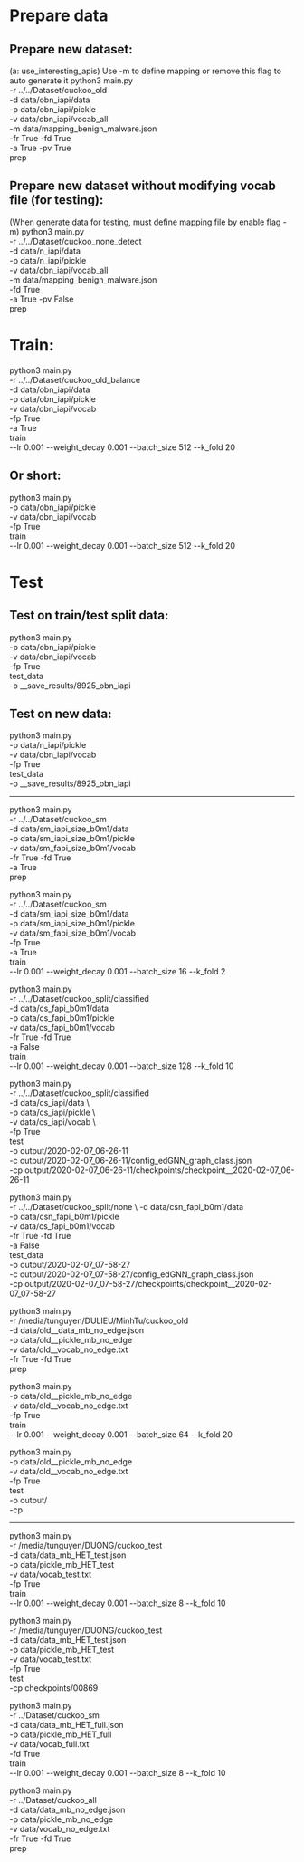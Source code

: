# Prepare data
## Prepare new dataset:
(a: use_interesting_apis)
Use -m to define mapping or remove this flag to auto generate it
python3 main.py \
 -r ../../Dataset/cuckoo_old \
 -d data/obn_iapi/data \
 -p data/obn_iapi/pickle \
 -v data/obn_iapi/vocab_all \
 -m data/mapping_benign_malware.json \
 -fr True -fd True \
 -a True -pv True \
prep


## Prepare new dataset without modifying vocab file (for testing):
(When generate data for testing, must define mapping file by enable flag -m)
python3 main.py \
 -r ../../Dataset/cuckoo_none_detect \
 -d data/n_iapi/data \
 -p data/n_iapi/pickle \
 -v data/obn_iapi/vocab_all \
 -m data/mapping_benign_malware.json \
 -fd True \
 -a True -pv False \
prep



# Train:
python3 main.py \
 -r ../../Dataset/cuckoo_old_balance \
 -d data/obn_iapi/data \
 -p data/obn_iapi/pickle \
 -v data/obn_iapi/vocab \
 -fp True \
 -a True \
train \
 --lr 0.001 --weight_decay 0.001 --batch_size 512 --k_fold 20

## Or short:
python3 main.py \
 -p data/obn_iapi/pickle \
 -v data/obn_iapi/vocab \
 -fp True \
train \
 --lr 0.001 --weight_decay 0.001 --batch_size 512 --k_fold 20



# Test
## Test on train/test split data:
python3 main.py \
 -p data/obn_iapi/pickle \
 -v data/obn_iapi/vocab \
 -fp True \
test_data \
 -o __save_results/8925_obn_iapi


## Test on new data:
python3 main.py \
 -p data/n_iapi/pickle \
 -v data/obn_iapi/vocab \
 -fp True \
test_data \
 -o __save_results/8925_obn_iapi



-----------------------------------------------------------

python3 main.py \
 -r ../../Dataset/cuckoo_sm \
 -d data/sm_iapi_size_b0m1/data \
 -p data/sm_iapi_size_b0m1/pickle \
 -v data/sm_fapi_size_b0m1/vocab \
 -fr True -fd True \
 -a True \
prep

python3 main.py \
 -r ../../Dataset/cuckoo_sm \
 -d data/sm_iapi_size_b0m1/data \
 -p data/sm_iapi_size_b0m1/pickle \
 -v data/sm_fapi_size_b0m1/vocab \
 -fp True \
 -a True \
train \
 --lr 0.001 --weight_decay 0.001 --batch_size 16 --k_fold 2



python3 main.py \
 -r ../../Dataset/cuckoo_split/classified \
 -d data/cs_fapi_b0m1/data \
 -p data/cs_fapi_b0m1/pickle \
 -v data/cs_fapi_b0m1/vocab \
 -fr True -fd True \
 -a False \
train \
 --lr 0.001 --weight_decay 0.001 --batch_size 128 --k_fold 10


python3 main.py \
 -r ../../Dataset/cuckoo_split/classified \
 -d data/cs_iapi/data \  
 -p data/cs_iapi/pickle \  
 -v data/cs_iapi/vocab \  
 -fp True \
test \
 -o output/2020-02-07_06-26-11 \
 -c output/2020-02-07_06-26-11/config_edGNN_graph_class.json \
 -cp output/2020-02-07_06-26-11/checkpoints/checkpoint__2020-02-07_06-26-11


python3 main.py \
 -r ../../Dataset/cuckoo_split/none \ 
 -d data/csn_fapi_b0m1/data \
 -p data/csn_fapi_b0m1/pickle \
 -v data/cs_fapi_b0m1/vocab \
 -fr True -fd True \
 -a False \
test_data \
 -o output/2020-02-07_07-58-27 \
 -c output/2020-02-07_07-58-27/config_edGNN_graph_class.json \
 -cp output/2020-02-07_07-58-27/checkpoints/checkpoint__2020-02-07_07-58-27











python3 main.py \
 -r /media/tunguyen/DULIEU/MinhTu/cuckoo_old \
 -d data/old__data_mb_no_edge.json \
 -p data/old__pickle_mb_no_edge \
 -v data/old__vocab_no_edge.txt \
 -fr True  -fd True \
prep


python3 main.py \
 -p data/old__pickle_mb_no_edge \
 -v data/old__vocab_no_edge.txt \
 -fp True \
train \
 --lr 0.001 --weight_decay 0.001 --batch_size 64 --k_fold 20


python3 main.py \
 -p data/old__pickle_mb_no_edge \
 -v data/old__vocab_no_edge.txt \
 -fp True \
test \
 -o output/ \
 -cp 

-----


python3 main.py \
 -r /media/tunguyen/DUONG/cuckoo_test \
 -d data/data_mb_HET_test.json \
 -p data/pickle_mb_HET_test \
 -v data/vocab_test.txt \
 -fp True \
train \
 --lr 0.001 --weight_decay 0.001 --batch_size 8 --k_fold 10


python3 main.py \
 -r /media/tunguyen/DUONG/cuckoo_test \
 -d data/data_mb_HET_test.json \
 -p data/pickle_mb_HET_test \
 -v data/vocab_test.txt \
 -fp True \
test \
 -cp checkpoints/00869


python3 main.py \
 -r ../Dataset/cuckoo_sm \
 -d data/data_mb_HET_full.json \
 -p data/pickle_mb_HET_full \
 -v data/vocab_full.txt \
 -fd True \
train \
 --lr 0.001 --weight_decay 0.001 --batch_size 8 --k_fold 10

python3 main.py \
 -r ../Dataset/cuckoo_all \
 -d data/data_mb_no_edge.json \
 -p data/pickle_mb_no_edge \
 -v data/vocab_no_edge.txt \
 -fr True  -fd True \
prep
